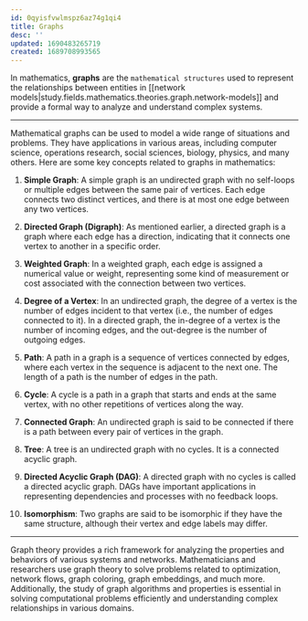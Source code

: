 ```yaml
---
id: 0qyisfvwlmspz6az74g1qi4
title: Graphs
desc: ''
updated: 1690483265719
created: 1689708993565
---
```


In mathematics, **graphs** are the `mathematical structures` used to represent the relationships between entities in [[network models|study.fields.mathematics.theories.graph.network-models]] and provide a formal way to analyze and understand complex systems.

---

Mathematical graphs can be used to model a wide range of situations and problems. They have applications in various areas, including computer science, operations research, social sciences, biology, physics, and many others. Here are some key concepts related to graphs in mathematics:

1. **Simple Graph**: A simple graph is an undirected graph with no self-loops or multiple edges between the same pair of vertices. Each edge connects two distinct vertices, and there is at most one edge between any two vertices.

2. **Directed Graph (Digraph)**: As mentioned earlier, a directed graph is a graph where each edge has a direction, indicating that it connects one vertex to another in a specific order.

3. **Weighted Graph**: In a weighted graph, each edge is assigned a numerical value or weight, representing some kind of measurement or cost associated with the connection between two vertices.

4. **Degree of a Vertex**: In an undirected graph, the degree of a vertex is the number of edges incident to that vertex (i.e., the number of edges connected to it). In a directed graph, the in-degree of a vertex is the number of incoming edges, and the out-degree is the number of outgoing edges.

5. **Path**: A path in a graph is a sequence of vertices connected by edges, where each vertex in the sequence is adjacent to the next one. The length of a path is the number of edges in the path.

6. **Cycle**: A cycle is a path in a graph that starts and ends at the same vertex, with no other repetitions of vertices along the way.

7. **Connected Graph**: An undirected graph is said to be connected if there is a path between every pair of vertices in the graph.

8. **Tree**: A tree is an undirected graph with no cycles. It is a connected acyclic graph.

9. **Directed Acyclic Graph (DAG)**: A directed graph with no cycles is called a directed acyclic graph. DAGs have important applications in representing dependencies and processes with no feedback loops.

10. **Isomorphism**: Two graphs are said to be isomorphic if they have the same structure, although their vertex and edge labels may differ.

---

Graph theory provides a rich framework for analyzing the properties and behaviors of various systems and networks. Mathematicians and researchers use graph theory to solve problems related to optimization, network flows, graph coloring, graph embeddings, and much more. Additionally, the study of graph algorithms and properties is essential in solving computational problems efficiently and understanding complex relationships in various domains.